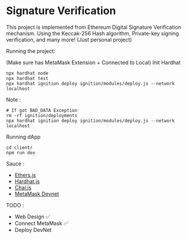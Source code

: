 # Signature Verification

[](https://raw.githubusercontent.com/mxzyy/signatureVerification_eth/refs/heads/main/image.png)

This project is implemented from Ethereum Digital Signature Verification mechanism. Using the Keccak-256 Hash algorithm, Private-key signing verification, and many more! (Just personal project)

Running the project:

(Make sure has MetaMask Extension + Connected to Local)
Init Hardhat
```shell
npx hardhat node
npx hardhat test
npx hardhat ignition deploy ignition/modules/deploy.js --network localhost

```

Note : 
```shell
# If got BAD_DATA Exception
rm -rf ignition/deployments
npx hardhat ignition deploy ignition/modules/deploy.js --network localhost

```


Running dApp
```shell
cd client/
npm run dev
```


Sauce : 
* [Ethers.js](https://docs.ethers.org/v6)
* [Hardhat.js](https://hardhat.org/docs)
* [Chai.js](https://www.chaijs.com/api/assert/)
* [MetaMask Devnet](https://docs.metamask.io/wallet/how-to/run-devnet/)


TODO : 
- Web Design ✅
- Connect MetaMask ✅
- Deploy DevNet 
